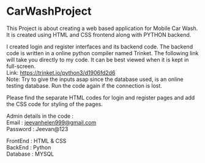 # CarWashProject
This Project is about creating a web based application for Mobile Car Wash. It is created using HTML and CSS frontend along with PYTHON backend.

I created login and register interfaces and its backend code.
The backend code is written in a online python compiler named Trinket. The following link will take you directly to my code. It can be best viewed when it is kept in full-screen.    
Link: https://trinket.io/python3/d1906fd2d6     
Note: Try to give the inputs asap since the database used, is an online testing database. Run the code again if the connection is lost.   

Please find the separate HTML codes for login and register pages and add the CSS code for styling of the pages.

Admin details in the code :     
Email : jeevanhelen999@gmail.com    
Password : Jeevan@123

FrontEnd : HTML & CSS   
BackEnd : Python    
Database : MYSQL
